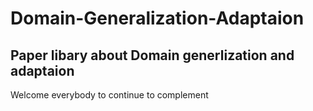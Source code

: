 # Domain-Generalization-Adaptaion
## Paper libary about Domain generlization and adaptaion


Welcome everybody to continue to complement
